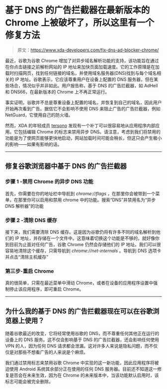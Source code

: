 # 基于 DNS 的广告拦截器在最新版本的 Chrome 上被破坏了，所以这里有一个修复方法

> 原文：<https://www.xda-developers.com/fix-dns-ad-blocker-chrome/>

最近，谷歌为谷歌 Chrome 增加了对异步域名解析功能的支持，该功能旨在通过在你点击链接之前解析网站的 IP 地址来加快页面加载速度。它的工作原理是在加载时扫描网页，找到任何链接的域名，并使用域名服务器(DNS)找到与每个域名相关的 IP 地址。谷歌表示，它应该尊重用户在设备上配置的 DNS 服务器，但在某些场合，情况似乎并非如此。用户报告称，基于 DNS 的广告拦截器，如 AdHell 和 DNS66，在最新版本的 Chrome 上不再正常运行。

事实证明，谷歌并不总是尊重设备上配置的域名，并恢复到自己的域名，因此用户开始再次看到广告。据信它不会影响不使用 DNS 来阻止广告的广告拦截器，例如 NetGuard，它使用自己的防火墙。

然而，XDA 的年轻成员 [tersono](https://forum.xda-developers.com/member.php?u=8874573) 发现有一个补丁可以很容易地从应用程序内部应用。它包括编辑 Chrome 的标志来禁用异步 DNS。请注意，考虑到我们将禁用的功能是为了使网页能够更快地启动，网站加载时间可能会稍长，但这只会产生极小的影响——如果有影响的话。

* * *

## 修复谷歌浏览器中基于 DNS 的广告拦截器

### 步骤 1 -禁用 Chrome 的异步 DNS 功能

首先，你需要在你的地址栏中导航到 *chrome://flags* ，在那里你会被带到一个菜单，在那里你可以启用和禁用 chrome 中的功能。搜索“DNS”并禁用名为“异步 DNS 解析器”的功能

### 步骤 2 -清除 DNS 缓存

接下来，我们需要清除 DNS 缓存。这是因为谷歌仍将有许多不同的域名解析到他们的 IP 地址，并存储在一个文件中。这意味着切换这个功能是不够的，就好像你到目前为止面对任何广告，谷歌 Chrome 仍然会存储他们的 IP 地址。我们可以很容易地清除这个缓存，只需导航到 *chrome://net-internals* 。导航到 DNS 选项卡并点击“清除主机缓存”

### 第三步-重启 Chrome

真的很简单，只需在最近菜单中滑动 Chrome，或者在设备的应用程序设置中强制停止该应用程序，即可重启 Chrome。

* * *

## 为什么我的基于 DNS 的广告拦截器现在可以在谷歌浏览器上使用？

随着谷歌最近的改变，它将经常使用谷歌的 DNS，而不尊重任何其他正在运行的设备上的 DNS 服务。这不仅会影响基于 DNS 的广告拦截器，还会影响任何使用 VPN 的人，因为任何 DNS 请求都会泄漏。这对许多人来说是隐私问题，而不仅仅是对那些不想看广告的人来说是个麻烦。

我们通过禁用标志来禁用谷歌 Chrome 中实现的这一新功能，因此应用程序将被迫使用 Android 系统其余部分正在使用的任何 DNS 服务器。目前还不知道这一修复是否会在未来生效，因为在 Chrome 的未来版本中，当该功能默认启用时，该标志可能会被完全删除。